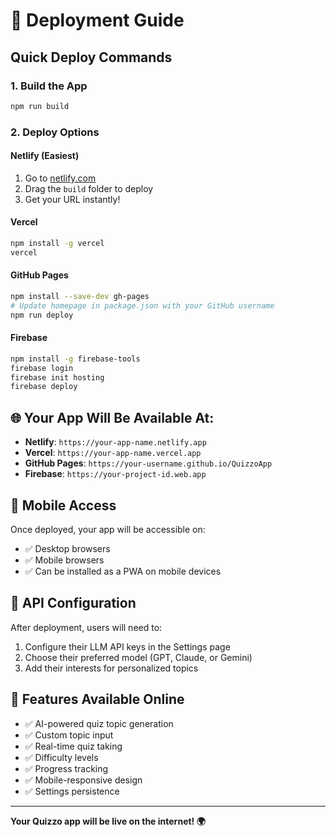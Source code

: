 # 🚀 Deployment Guide

## Quick Deploy Commands

### 1. Build the App
```bash
npm run build
```

### 2. Deploy Options

#### **Netlify (Easiest)**
1. Go to [netlify.com](https://netlify.com)
2. Drag the `build` folder to deploy
3. Get your URL instantly!

#### **Vercel**
```bash
npm install -g vercel
vercel
```

#### **GitHub Pages**
```bash
npm install --save-dev gh-pages
# Update homepage in package.json with your GitHub username
npm run deploy
```

#### **Firebase**
```bash
npm install -g firebase-tools
firebase login
firebase init hosting
firebase deploy
```

## 🌐 Your App Will Be Available At:

- **Netlify**: `https://your-app-name.netlify.app`
- **Vercel**: `https://your-app-name.vercel.app`
- **GitHub Pages**: `https://your-username.github.io/QuizzoApp`
- **Firebase**: `https://your-project-id.web.app`

## 📱 Mobile Access

Once deployed, your app will be accessible on:
- ✅ Desktop browsers
- ✅ Mobile browsers
- ✅ Can be installed as a PWA on mobile devices

## 🔑 API Configuration

After deployment, users will need to:
1. Configure their LLM API keys in the Settings page
2. Choose their preferred model (GPT, Claude, or Gemini)
3. Add their interests for personalized topics

## 🎯 Features Available Online

- ✅ AI-powered quiz topic generation
- ✅ Custom topic input
- ✅ Real-time quiz taking
- ✅ Difficulty levels
- ✅ Progress tracking
- ✅ Mobile-responsive design
- ✅ Settings persistence

---

**Your Quizzo app will be live on the internet! 🌍** 